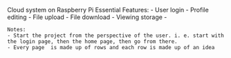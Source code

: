 Cloud system on Raspberry Pi
    Essential Features:
    - User login
    - Profile editing
    - File upload
    - File download
    - Viewing storage
    - 


    Notes:
    - Start the project from the perspective of the user. i. e. start with the login page, then the home page, then go from there.
    - Every page  is made up of rows and each row is made up of an idea